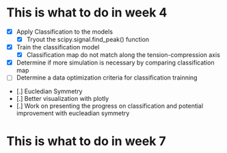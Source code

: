 # This is what to do in week 4 
- [X] Apply Classification to the models
    - [X] Tryout the scipy.signal.find_peak() function
- [X] Train the classification model
    - [X] Classification map do not match along the tension-compression axis
- [X] Determine if more simulation is necessary by comparing classification map
- [ ] Determine a data optimization criteria for classification trainning
- [.] Eucledian Symmetry
- [.] Better visualization with plotly
- [.] Work on presenting the progress on classification and potential improvement with eucleadian symmetry

# This is what to do in week 7
